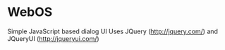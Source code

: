 # WebOS
Simple JavaScript based dialog UI 
Uses JQuery (http://jquery.com/) and JQueryUI (http://jqueryui.com/)
